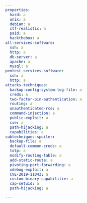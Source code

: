 ```yaml
---
properties:
  hard: a
  unix: a
  debian: a
  ctf-realistic: a
  paid: a
  hackthebox: a
all-services-software:
  ssh: a
  http: a
  db-server: a
  apache: a
  mysql: a
pentest-services-software:
  ssh: a
  http: a
attacks-techniques:
  backup-config-system-log-file: a
  creds: a
  two-factor-pin-authentication: a
  routing: a
  unauthenticated-rce: a
  command-injection: a
  public-exploit: a
  cve: a
  path-hijacking: a
  capabilities: a
subtechniques-spoiler:
  backup-file: a
  default-common-creds: a
  totp: a
  modify-routing-table: a
  add-static-route: a
  pivoting-port-forwarding: a
  xdebug-exploit: a
  CVE-2019-11043: a
  custom-binary-capabilitie: a
  cap-setuid: a
  path-hijacking: a

---
```

